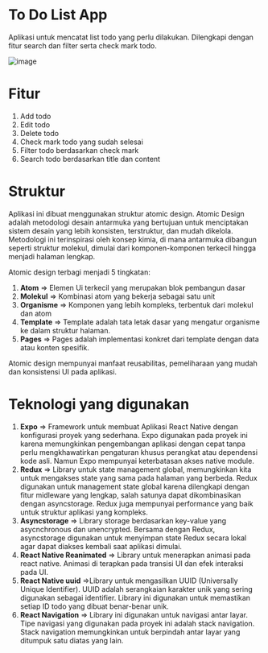# To Do List App
Aplikasi untuk mencatat list todo yang perlu dilakukan. Dilengkapi dengan fitur search dan filter serta check mark todo.

![image](https://github.com/user-attachments/assets/4e1e2962-670a-405e-af14-bdf059b10fd7)

# Fitur
1. Add todo
2. Edit todo
3. Delete todo
4. Check mark todo yang sudah selesai
5. Filter todo berdasarkan check mark
6. Search todo berdasarkan title dan content

# Struktur
Aplikasi ini dibuat menggunakan struktur atomic design. Atomic Design adalah metodologi desain antarmuka yang bertujuan untuk menciptakan sistem desain yang lebih konsisten, terstruktur, dan mudah dikelola. Metodologi ini terinspirasi oleh konsep kimia, di mana antarmuka dibangun seperti struktur molekul, dimulai dari komponen-komponen terkecil hingga menjadi halaman lengkap.

Atomic design terbagi menjadi 5 tingkatan:
1. **Atom** => Elemen Ui terkecil yang merupakan blok pembangun dasar
2. **Molekul** => Kombinasi atom yang bekerja sebagai satu unit
3. **Organisme** => Komponen yang lebih kompleks, terbentuk dari molekul dan atom
4. **Template** => Template adalah tata letak dasar yang mengatur organisme ke dalam struktur halaman.
5. **Pages** => Pages adalah implementasi konkret dari template dengan data atau konten spesifik.

Atomic design mempunyai manfaat reusabilitas, pemeliharaan yang mudah dan konsistensi UI pada aplikasi.

# Teknologi yang digunakan
1. **Expo** => Framework untuk membuat Aplikasi React Native dengan konfigurasi proyek yang sederhana. Expo digunakan pada proyek ini karena memungkinkan pengembangan aplikasi dengan cepat tanpa perlu mengkhawatirkan pengaturan khusus perangkat atau dependensi kode asli. Namun Expo mempunyai keterbatasan akses native module. 
2. **Redux** => Library untuk state management global, memungkinkan kita untuk mengakses state yang sama pada halaman yang berbeda. Redux digunakan untuk management state global karena dilengkapi dengan fitur midleware yang lengkap, salah satunya dapat dikombinasikan dengan asyncstorage. Redux juga mempunyai performance yang baik untuk struktur aplikasi yang kompleks.
3. **Asyncstorage** => Library storage berdasarkan key-value yang asycnchronous dan unencrypted. Bersama dengan Redux, asyncstorage digunakan untuk menyimpan state Redux secara lokal agar dapat diakses kembali saat aplikasi dimulai.
4. **React Native Reanimated** => Library untuk menerapkan animasi pada react native. Animasi di terapkan pada transisi UI dan efek interaksi pada UI.
5. **React Native uuid** =>Library untuk mengasilkan UUID (Universally Unique Identifier). UUID adalah serangkaian karakter unik yang sering digunakan sebagai identifier. Library ini digunakan untuk memastikan setiap ID todo yang dibuat benar-benar unik.
6. **React Navigation** => Library ini digunakan untuk navigasi antar layar. Tipe navigasi yang digunakan pada proyek ini adalah stack navigation. Stack navigation memungkinkan untuk berpindah antar layar yang ditumpuk satu diatas yang lain. 
